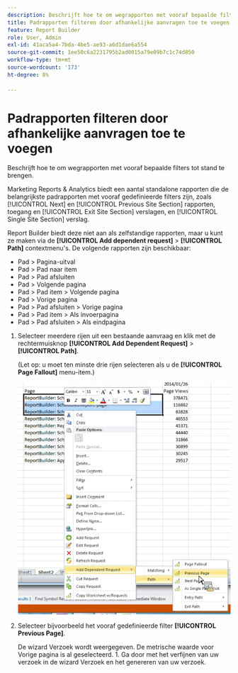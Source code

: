 ```yaml
---
description: Beschrijft hoe te om wegrapporten met vooraf bepaalde filters tot stand te brengen.
title: Padrapporten filteren door afhankelijke aanvragen toe te voegen
feature: Report Builder
role: User, Admin
exl-id: 41aca5a4-7bda-4be5-ae93-a6d1dae6a554
source-git-commit: 1ee50c6a2231795b2ad0015a79e09b7c1c74d850
workflow-type: tm+mt
source-wordcount: '173'
ht-degree: 8%

---
```


# Padrapporten filteren door afhankelijke aanvragen toe te voegen

Beschrijft hoe te om wegrapporten met vooraf bepaalde filters tot stand te brengen.

Marketing Reports &amp; Analytics biedt een aantal standalone rapporten die de belangrijkste padrapporten met vooraf gedefinieerde filters zijn, zoals [!UICONTROL Next] en [!UICONTROL Previous Site Section] rapporten, toegang en [!UICONTROL Exit Site Section] verslagen, en [!UICONTROL Single Site Section] verslag.

Report Builder biedt deze niet aan als zelfstandige rapporten, maar u kunt ze maken via de **[!UICONTROL Add dependent request]** > **[!UICONTROL Path]** contextmenu&#39;s. De volgende rapporten zijn beschikbaar:

* Pad > Pagina-uitval
* Pad > Pad naar item
* Pad > Pad afsluiten
* Pad > Volgende pagina
* Pad > Pad item > Volgende pagina
* Pad > Vorige pagina
* Pad > Pad afsluiten > Vorige pagina
* Pad > Pad item > Als invoerpagina
* Pad > Pad afsluiten > Als eindpagina

1. Selecteer meerdere rijen uit een bestaande aanvraag en klik met de rechtermuisknop **[!UICONTROL Add Dependent Request]** > **[!UICONTROL Path]**.

   (Let op: u moet ten minste drie rijen selecteren als u de **[!UICONTROL Page Fallout]** menu-item.)

   ![](assets/dependen_request.png)

1. Selecteer bijvoorbeeld het vooraf gedefinieerde filter **[!UICONTROL Previous Page]**.

   De wizard Verzoek wordt weergegeven. De metrische waarde voor Vorige pagina is al geselecteerd. 1. Ga door met het verfijnen van uw verzoek in de wizard Verzoek en het genereren van uw verzoek.
